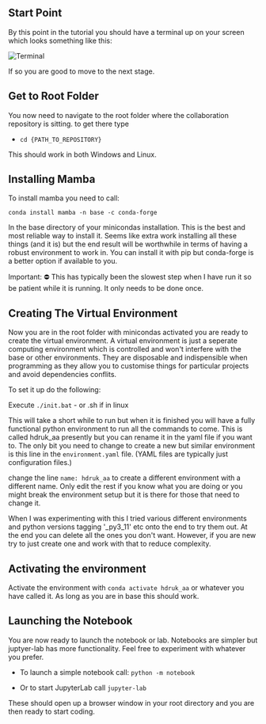 ## Start Point

By this point in the tutorial you should have a terminal up on your screen which looks something like this:

![Terminal](https://github.com/MattStammers/hdruk_avoidable_admissions_collaboration_docs/blob/southampton/docs/images/terminal.JPG?raw=true)

If so you are good to move to the next stage.

## Get to Root Folder

You now need to navigate to the root folder where the collaboration repository is sitting. to get there type

- `cd {PATH_TO_REPOSITORY}`

This should work in both Windows and Linux.

## Installing Mamba

To install mamba you need to call:

`conda install mamba -n base -c conda-forge`

In the base directory of your minicondas installation. This is the best and most reliable way to install it. Seems like extra work installing all these things (and it is) but the end result will be worthwhile in terms of having a robust environment to work in. You can install it with pip but conda-forge is a better option if available to you.

Important: :no_entry: This has typically been the slowest step when I have run it so be patient while it is running. It only needs to be done once.

## Creating The Virtual Environment

Now you are in the root folder with minicondas activated you are ready to create the virtual environment. A virtual environment is just a seperate computing environment which is controlled and won't interfere with the base or other environments. They are disposable and indispensible when programming as they allow you to customise things for particular projects and avoid dependencies conflits.

To set it up do the following:

 Execute `./init.bat` - or .sh if in linux

This will take a short while to run but when it is finished you will have a fully functional python environment to run all the commands to come. This is called hdruk_aa presently but you can rename it in the yaml file if you want to. The only bit you need to change to create a new but similar environment is this line in the `environment.yaml` file. (YAML files are typically just configuration files.)

change the line `name: hdruk_aa` to create a different environment with a different name. Only edit the rest if you know what you are doing or you might break the environment setup but it is there for those that need to change it.

When I was experimenting with this I tried various different environments and python versions tagging '_py3_11' etc onto the end to try them out. At the end you can delete all the ones you don't want. However, if you are new try to just create one and work with that to reduce complexity.

## Activating the environment

Activate the environment with `conda activate hdruk_aa` or whatever you have called it. As long as you are in base this should work.

## Launching the Notebook

You are now ready to launch the notebook or lab. Notebooks are simpler but juptyer-lab has more functionality. Feel free to experiment with whatever you prefer.

- To launch a simple notebook call: `python -m notebook`

- Or to start JupyterLab call `jupyter-lab`

These should open up a browser window in your root directory and you are then ready to start coding.
